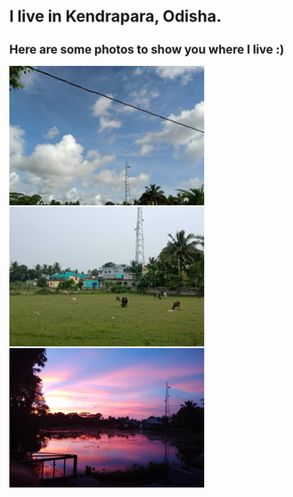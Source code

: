 # I live in Kendrapara, Odisha.
## Here are some photos to show you where I live :)
<div class="row">
  <div class="column">
  <img src=https://github.com/atulsnjena/atulsnjena/blob/master/kdp_jul30.jpg width="350" height="250">
  </div>
  <div class="column">
  <img src=https://github.com/atulsnjena/atulsnjena/blob/master/kdp_aug4.jpg width="350" height="250">
  </div>
  <div class="column">
  <img src=https://github.com/atulsnjena/atulsnjena/blob/master/kdp_sept15.jpg width="350" height="250">
  </div>
</div>
